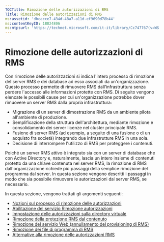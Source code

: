 ```yaml
---
TOCTitle: Rimozione delle autorizzazioni di RMS
Title: Rimozione delle autorizzazioni di RMS
ms:assetid: 'dbcacce7-434d-48a7-a11d-ef9690d78b44'
ms:contentKeyID: 18824806
ms:mtpsurl: 'https://technet.microsoft.com/it-it/library/Cc747767(v=WS.10)'
---
```


Rimozione delle autorizzazioni di RMS
=====================================

Con rimozione delle autorizzazioni si indica l'intero processo di rimozione del server RMS e dei database ad esso associati da un'organizzazione. Questo processo permette di rimuovere RMS dall'infrastruttura senza perdere l'accesso alle informazioni protette con RMS. Di seguito vengono elencate le possibili cause per cui un'organizzazione potrebbe dover rimuovere un server RMS dalla propria infrastruttura:

-   Migrazione di un server di dimostrazione RMS da un ambiente pilota all'ambiente di produzione.
-   Semplificazione della struttura dell'architettura, mediante rimozione e consolidamento dei server licenze nel cluster principale RMS.
-   Fusione di server RMS (ad esempio, a seguito di una fusione o di un acquisto fra società) integrando due infrastrutture RMS in una sola.
-   Decisione di interrompere l'utilizzo di RMS per proteggere i contenuti.

Poiché un server RMS attivo è integrato sia con un server di database che con Active Directory e, naturalmente, lascia un intero insieme di contenuti protetto da una chiave contenuta nel server RMS, la rimozione di RMS dall'organizzazione richiede più passaggi della semplice rimozione del programma dal server. In questa sezione vengono descritti i passaggi in modo che sia possibile rimuovere le autorizzazioni dal server RMS, se necessario.

In questa sezione, vengono trattati gli argomenti seguenti:

-   [Nozioni sul processo di rimozione delle autorizzazioni](https://technet.microsoft.com/57bd9949-9433-437b-93ed-ffb2dff9992e)
-   [Abilitazione del servizio Rimozione autorizzazioni](https://technet.microsoft.com/45226e85-b50d-41cc-aca7-0f603f8509d5)
-   [Impostazione delle autorizzazioni sulla directory virtuale](https://technet.microsoft.com/45112111-9608-45b1-9a86-7b313d0a1579)
-   [Rimozione della protezione RMS dal contenuto](https://technet.microsoft.com/c30361e3-50d2-4474-a87d-d38de502cf9e)
-   [Rimozione del servizio Web (annullamento del provisioning di RMS)](https://technet.microsoft.com/68b4e2b0-b1b7-4b0a-8c1a-82ac27c1f12e)
-   [Rimozione dei file di programma di RMS](https://technet.microsoft.com/d1dc8a8b-f8de-487f-87b4-2174d449f0bc)
-   [Alternative alla rimozione delle autorizzazioni RMS](https://technet.microsoft.com/4d32f35e-997d-4d10-ab66-efe217e853f7)
